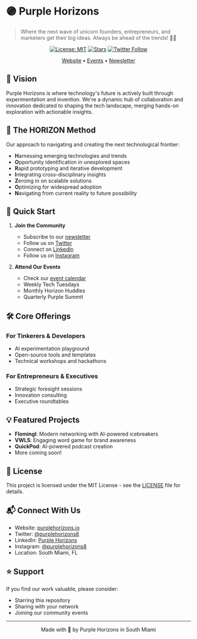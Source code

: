# 🟣 Purple Horizons

> Where the next wave of unicorn founders, entrepreneurs, and marketers get their big ideas. Always be ahead of the trends! 🚀✨

<div align="center">

[![License: MIT](https://img.shields.io/badge/License-MIT-purple.svg)](https://opensource.org/licenses/MIT)
[![Stars](https://img.shields.io/github/stars/purple-horizons/purple-horizons?style=social)](https://github.com/purple-horizons/purple-horizons/stargazers)
[![Twitter Follow](https://img.shields.io/twitter/follow/purplehorizons8?style=social)](https://twitter.com/purplehorizons8)

[Website](https://purplehorizons.ai) • [Events](https://lu.ma/purplehorizons) • [Newsletter](https://purplehorizons.ai/newsletter)

</div>

## 🌅 Vision

Purple Horizons is where technology's future is actively built through experimentation and invention. We're a dynamic hub of collaboration and innovation dedicated to shaping the tech landscape, merging hands-on exploration with actionable insights.

## 🧭 The HORIZON Method

Our approach to navigating and creating the next technological frontier:

- **H**arnessing emerging technologies and trends
- **O**pportunity identification in unexplored spaces
- **R**apid prototyping and iterative development
- **I**ntegrating cross-disciplinary insights
- **Z**eroing in on scalable solutions
- **O**ptimizing for widespread adoption
- **N**avigating from current reality to future possibility

## 🚀 Quick Start

1. **Join the Community**
   - Subscribe to our [newsletter](https://dispatch.purplehorizons.ai/)
   - Follow us on [Twitter](https://twitter.com/purplehorizons8)
   - Connect on [LinkedIn](https://linkedin.com/company/purplehorizons8)
   - Follow us on [Instagram](https://instagram.com/purplehorizons8)

2. **Attend Our Events**
   - Check our [event calendar](https://lu.ma/purplehorizons)
   - Weekly Tech Tuesdays
   - Monthly Horizon Huddles
   - Quarterly Purple Summit

## 🛠️ Core Offerings

### For Tinkerers & Developers
- AI experimentation playground
- Open-source tools and templates
- Technical workshops and hackathons

### For Entrepreneurs & Executives
- Strategic foresight sessions
- Innovation consulting
- Executive roundtables

## 💡 Featured Projects

- **Flomingl**: Modern networking with AI-powered icebreakers
- **VWLS**: Engaging word game for brand awareness
- **QuickPod**: AI-powered podcast creation
- More coming soon!

## 📄 License

This project is licensed under the MIT License - see the [LICENSE](LICENSE) file for details.

## 📬 Connect With Us

- Website: [purplehorizons.io](https://purplehorizons.io)
- Twitter: [@purplehorizons8](https://twitter.com/purplehorizons8)
- LinkedIn: [Purple Horizons](https://linkedin.com/company/purplehorizons8)
- Instagram: [@purplehorizons8](https://instagram.com/purplehorizons8)
- Location: South Miami, FL

## ⭐️ Support

If you find our work valuable, please consider:
- Starring this repository
- Sharing with your network
- Joining our community events

---

<div align="center">
Made with 💜 by Purple Horizons in South Miami
</div>